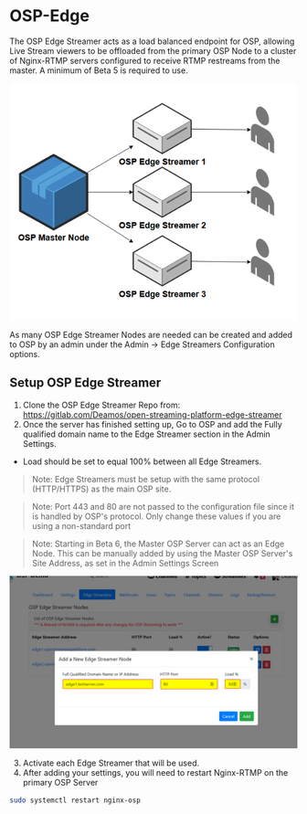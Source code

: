 # OSP-Edge
The OSP Edge Streamer acts as a load balanced endpoint for OSP, allowing Live Stream viewers to be offloaded from the primary OSP Node to a cluster of Nginx-RTMP servers configured to receive RTMP restreams from the master. A minimum of Beta 5 is required to use.

![OSP Edge Diagram](../_images/services_edge_layout.png)

As many OSP Edge Streamer Nodes are needed can be created and added to OSP by an admin under the Admin -> Edge Streamers Configuration options.

## Setup OSP Edge Streamer
1. Clone the OSP Edge Streamer Repo from: https://gitlab.com/Deamos/open-streaming-platform-edge-streamer
2. Once the server has finished setting up, Go to OSP and add the Fully qualified domain name to the Edge Streamer section in the Admin Settings.
  - Load should be set to equal 100% between all Edge Streamers.

> Note: Edge Streamers must be setup with the same protocol (HTTP/HTTPS) as the main OSP site.

> Note: Port 443 and 80 are not passed to the configuration file since it is handled by OSP's protocol. Only change these values if you are using a non-standard port

> Note: Starting in Beta 6, the Master OSP Server can act as an Edge Node. This can be manually added by using the Master OSP Server's Site Address, as set in the Admin Settings Screen

![OSP Edge Add Modal](../_images/services_edge_add_modal.png)

3. Activate each Edge Streamer that will be used.
4. After adding your settings, you will need to restart Nginx-RTMP on the primary OSP Server
```bash
sudo systemctl restart nginx-osp
```